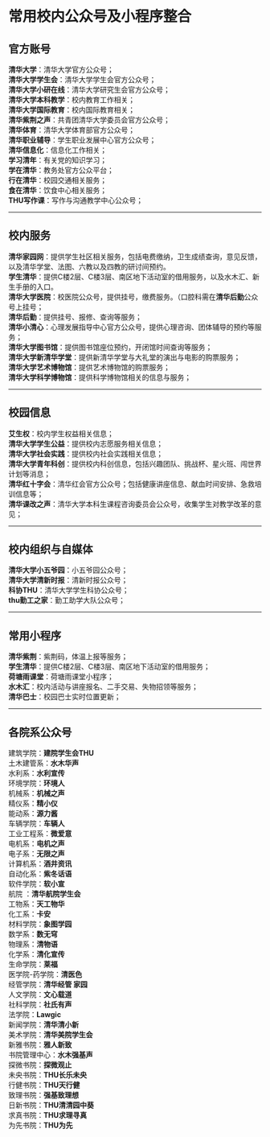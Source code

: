 # 常用校内公众号及小程序整合

## 官方账号
**清华大学**：清华大学官方公众号；  
**清华大学学生会**：清华大学学生会官方公众号；  
**清华大学小研在线**：清华大学研究生会官方公众号；  
**清华大学本科教学**：校内教育工作相关；  
**清华大学国际教育**：校内国际教育相关；  
**清华紫荆之声**：共青团清华大学委员会官方公众号；  
**清华体育**：清华大学体育部官方公众号；  
**清华职业辅导**：学生职业发展中心官方公众号；  
**清华信息化**：信息化工作相关；  
**学习清年**：有关党的知识学习；  
**学在清华**：教务处官方公众平台；  
**行在清华**：校园交通相关服务；  
**食在清华**：饮食中心相关服务；  
**THU写作课**：写作与沟通教学中心公众号；


---

## 校内服务
**清华家园网**：提供学生社区相关服务，包括电费缴纳，卫生成绩查询，意见反馈，以及清华学堂、法图、六教以及四教的研讨间预约。  
**学生清华**：提供C楼2层、C楼3层、南区地下活动室的借用服务，以及水木汇、新生手册的入口。  
**清华大学医院**：校医院公众号，提供挂号，缴费服务。（口腔科需在**清华后勤**公众号上挂号；  
**清华后勤**：提供挂号、报修、查询等服务；  
**清华小清心**：心理发展指导中心官方公众号，提供心理咨询、团体辅导的预约等服务；  
**清华大学图书馆**：提供图书馆座位预约，开闭馆时间查询等服务；  
**清华大学新清华学堂**：提供新清华学堂与大礼堂的演出与电影的购票服务；  
**清华大学艺术博物馆**：提供艺术博物馆的购票服务；  
**清华大学科学博物馆**：提供科学博物馆相关的信息与服务；  

---
## 校园信息
**艾生权**：校内学生权益相关信息；  
**清华大学学生公益**：提供校内志愿服务相关信息；  
**清华大学社会实践**：提供校内社会实践相关信息；  
**清华大学青年科创**：提供校内科创信息，包括兴趣团队、挑战杯、星火班、闯世界计划等消息；  
**清华红十字会**：清华红会官方公众号；包括健康讲座信息、献血时间安排、急救培训信息等；  
**清华课改之声**：清华大学本科生课程咨询委员会公众号，收集学生对教学改革的意见；  

---
## 校内组织与自媒体
**清华大学小五爷园**：小五爷园公众号；  
**清华大学清新时报**：清新时报公众号；  
**科协THU**：清华大学学生科协公众号；  
**thu勤工之家**：勤工助学大队公众号；  

---
## 常用小程序
**清华紫荆**：紫荆码，体温上报等服务；  
**学生清华**：提供C楼2层、C楼3层、南区地下活动室的借用服务；  
**荷塘雨课堂**：荷塘雨课堂小程序；  
**水木汇**：校内活动与讲座报名、二手交易、失物招领等服务；  
**清华巴士**：校园巴士实时位置更新；  


---
## 各院系公众号
建筑学院：**建院学生会THU**  
土木建管系：**水木华声**   
水利系：**水利宣传**  
环境学院：**环境人**  
机械系：**机械之声**  
精仪系：**精小仪**   
能动系：**源力酱**  
车辆学院：**车辆人**   
工业工程系：**微爱意**  
电机系：**电机之声**   
电子系：**无限之声**  
计算机系：**酒井资讯**  
自动化系：**紫冬话语**   
软件学院：**软小宣**  
航院 ：**清华航院学生会**   
工物系：**天工物华**   
化工系：**卡安**   
材料学院：**象图学园**  
数学系：**数无穹**   
物理系：**清物语**   
化学系：**清化宣传**  
生命学院：**莱福**   
医学院-药学院：**清医色**   
经管学院：**清华经管 家园**   
人文学院：**文心载道**   
社科学院：**社氏有声**  
法学院：**Lawgic**   
新闻学院：**清华清小新**   
美术学院：**清华美院学生会**   
新雅书院：**雅人新致**  
书院管理中心：**水木强基声**  
探微书院：**探微观止**  
未央书院：**THU长乐未央**  
行健书院：**THU天行健**  
致理书院：**强基致理想**  
日新书院：**THU清清园中葵**  
求真书院：**THU求理寻真**  
为先书院：**THU为先**